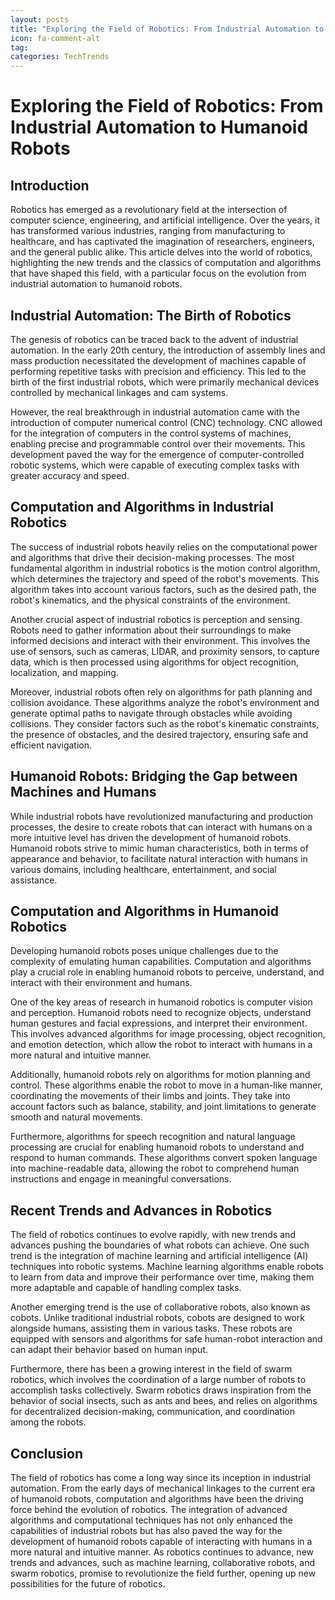```yaml
---
layout: posts
title: "Exploring the Field of Robotics: From Industrial Automation to Humanoid Robots"
icon: fa-comment-alt
tag:
categories: TechTrends
---
```



# Exploring the Field of Robotics: From Industrial Automation to Humanoid Robots

## Introduction

Robotics has emerged as a revolutionary field at the intersection of computer science, engineering, and artificial intelligence. Over the years, it has transformed various industries, ranging from manufacturing to healthcare, and has captivated the imagination of researchers, engineers, and the general public alike. This article delves into the world of robotics, highlighting the new trends and the classics of computation and algorithms that have shaped this field, with a particular focus on the evolution from industrial automation to humanoid robots.

## Industrial Automation: The Birth of Robotics

The genesis of robotics can be traced back to the advent of industrial automation. In the early 20th century, the introduction of assembly lines and mass production necessitated the development of machines capable of performing repetitive tasks with precision and efficiency. This led to the birth of the first industrial robots, which were primarily mechanical devices controlled by mechanical linkages and cam systems.

However, the real breakthrough in industrial automation came with the introduction of computer numerical control (CNC) technology. CNC allowed for the integration of computers in the control systems of machines, enabling precise and programmable control over their movements. This development paved the way for the emergence of computer-controlled robotic systems, which were capable of executing complex tasks with greater accuracy and speed.

## Computation and Algorithms in Industrial Robotics

The success of industrial robots heavily relies on the computational power and algorithms that drive their decision-making processes. The most fundamental algorithm in industrial robotics is the motion control algorithm, which determines the trajectory and speed of the robot's movements. This algorithm takes into account various factors, such as the desired path, the robot's kinematics, and the physical constraints of the environment.

Another crucial aspect of industrial robotics is perception and sensing. Robots need to gather information about their surroundings to make informed decisions and interact with their environment. This involves the use of sensors, such as cameras, LIDAR, and proximity sensors, to capture data, which is then processed using algorithms for object recognition, localization, and mapping.

Moreover, industrial robots often rely on algorithms for path planning and collision avoidance. These algorithms analyze the robot's environment and generate optimal paths to navigate through obstacles while avoiding collisions. They consider factors such as the robot's kinematic constraints, the presence of obstacles, and the desired trajectory, ensuring safe and efficient navigation.

## Humanoid Robots: Bridging the Gap between Machines and Humans

While industrial robots have revolutionized manufacturing and production processes, the desire to create robots that can interact with humans on a more intuitive level has driven the development of humanoid robots. Humanoid robots strive to mimic human characteristics, both in terms of appearance and behavior, to facilitate natural interaction with humans in various domains, including healthcare, entertainment, and social assistance.

## Computation and Algorithms in Humanoid Robotics

Developing humanoid robots poses unique challenges due to the complexity of emulating human capabilities. Computation and algorithms play a crucial role in enabling humanoid robots to perceive, understand, and interact with their environment and humans.

One of the key areas of research in humanoid robotics is computer vision and perception. Humanoid robots need to recognize objects, understand human gestures and facial expressions, and interpret their environment. This involves advanced algorithms for image processing, object recognition, and emotion detection, which allow the robot to interact with humans in a more natural and intuitive manner.

Additionally, humanoid robots rely on algorithms for motion planning and control. These algorithms enable the robot to move in a human-like manner, coordinating the movements of their limbs and joints. They take into account factors such as balance, stability, and joint limitations to generate smooth and natural movements.

Furthermore, algorithms for speech recognition and natural language processing are crucial for enabling humanoid robots to understand and respond to human commands. These algorithms convert spoken language into machine-readable data, allowing the robot to comprehend human instructions and engage in meaningful conversations.

## Recent Trends and Advances in Robotics

The field of robotics continues to evolve rapidly, with new trends and advances pushing the boundaries of what robots can achieve. One such trend is the integration of machine learning and artificial intelligence (AI) techniques into robotic systems. Machine learning algorithms enable robots to learn from data and improve their performance over time, making them more adaptable and capable of handling complex tasks.

Another emerging trend is the use of collaborative robots, also known as cobots. Unlike traditional industrial robots, cobots are designed to work alongside humans, assisting them in various tasks. These robots are equipped with sensors and algorithms for safe human-robot interaction and can adapt their behavior based on human input.

Furthermore, there has been a growing interest in the field of swarm robotics, which involves the coordination of a large number of robots to accomplish tasks collectively. Swarm robotics draws inspiration from the behavior of social insects, such as ants and bees, and relies on algorithms for decentralized decision-making, communication, and coordination among the robots.

## Conclusion

The field of robotics has come a long way since its inception in industrial automation. From the early days of mechanical linkages to the current era of humanoid robots, computation and algorithms have been the driving force behind the evolution of robotics. The integration of advanced algorithms and computational techniques has not only enhanced the capabilities of industrial robots but has also paved the way for the development of humanoid robots capable of interacting with humans in a more natural and intuitive manner. As robotics continues to advance, new trends and advances, such as machine learning, collaborative robots, and swarm robotics, promise to revolutionize the field further, opening up new possibilities for the future of robotics.